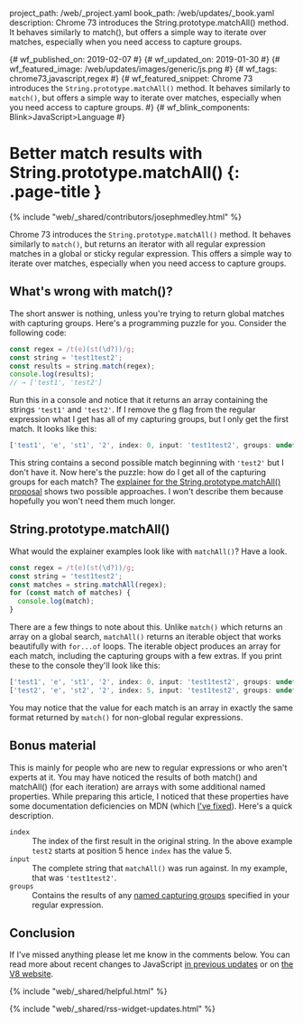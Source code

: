 project_path: /web/_project.yaml book_path: /web/updates/_book.yaml description: Chrome 73 introduces the String.prototype.matchAll() method. It behaves similarly to match(), but offers a simple way to iterate over matches, especially when you need access to capture groups.

{# wf_published_on: 2019-02-07 #} {# wf_updated_on: 2019-01-30 #} {# wf_featured_image: /web/updates/images/generic/js.png #} {# wf_tags: chrome73,javascript,regex #} {# wf_featured_snippet: Chrome 73 introduces the `String.prototype.matchAll()` method. It behaves similarly to `match()`, but offers a simple way to iterate over matches, especially when you need access to capture groups. #} {# wf_blink_components: Blink>JavaScript>Language #}

# Better match results with String.prototype.matchAll() {: .page-title }

{% include "web/_shared/contributors/josephmedley.html" %}

Chrome 73 introduces the `String.prototype.matchAll()` method. It behaves similarly to `match()`, but returns an iterator with all regular expression matches in a global or sticky regular expression. This offers a simple way to iterate over matches, especially when you need access to capture groups.

## What's wrong with match()?

The short answer is nothing, unless you're trying to return global matches with capturing groups. Here's a programming puzzle for you. Consider the following code:

```js
const regex = /t(e)(st(\d?))/g;
const string = 'test1test2';
const results = string.match(regex);
console.log(results);
// → ['test1', 'test2']
```

Run this in a console and notice that it returns an array containing the strings `'test1'` and `'test2'`. If I remove the g flag from the regular expression what I get has all of my capturing groups, but I only get the first match. It looks like this:

```js
['test1', 'e', 'st1', '2', index: 0, input: 'test1test2', groups: undefined]
```

This string contains a second possible match beginning with `'test2'` but I don't have it. Now here's the puzzle: how do I get all of the capturing groups for each match? The [explainer for the String.prototype.matchAll() proposal](https://github.com/tc39/proposal-string-matchall) shows two possible approaches. I won't describe them because hopefully you won't need them much longer.

## String.prototype.matchAll()

What would the explainer examples look like with `matchAll()`? Have a look.

```js
const regex = /t(e)(st(\d?))/g;
const string = 'test1test2';
const matches = string.matchAll(regex);
for (const match of matches) {
  console.log(match);
}
```

There are a few things to note about this. Unlike `match()` which returns an array on a global search, `matchAll()` returns an iterable object that works beautifully with `for...of` loops. The iterable object produces an array for each match, including the capturing groups with a few extras. If you print these to the console they'll look like this:

```js
['test1', 'e', 'st1', '2', index: 0, input: 'test1test2', groups: undefined]
['test2', 'e', 'st2', '2', index: 5, input: 'test1test2', groups: undefined]
```

You may notice that the value for each match is an array in exactly the same format returned by `match()` for non-global regular expressions.

## Bonus material

This is mainly for people who are new to regular expressions or who aren't experts at it. You may have noticed the results of both match() and matchAll() (for each iteration) are arrays with some additional named properties. While preparing this article, I noticed that these properties have some documentation deficiencies on MDN (which [I've fixed](https://developer.mozilla.org/en-US/docs/Web/JavaScript/Reference/Global_Objects/String/match#Return_value)). Here's a quick description.

<dl>
  <dt>
    <code>index</code>
  </dt>
  
  <dd>
    The index of the first result in the original string. In the above example <code>test2</code> starts at position 5 hence <code>index</code> has the value 5.
  </dd>
  
  <dt>
    <code>input</code>
  </dt>
  
  <dd>
    The complete string that <code>matchAll()</code> was run against. In my example, that was <code>'test1test2'</code>.
  </dd>
  
  <dt>
    <code>groups</code>
  </dt>
  
  <dd>
    Contains the results of any <a href='https://mathiasbynens.be/notes/es-regexp-proposals#named-capture-groups'>named capturing groups</a> specified in your regular expression.
  </dd>
</dl>

## Conclusion

If I've missed anything please let me know in the comments below. You can read more about recent changes to JavaScript [in previous updates](/web/updates/tags/javascript) or on [the V8 website](https://v8.dev/).

{% include "web/_shared/helpful.html" %}

{% include "web/_shared/rss-widget-updates.html" %}